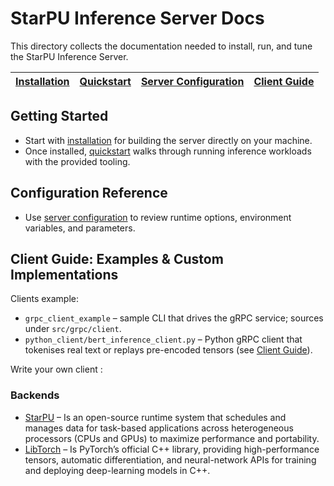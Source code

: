 # StarPU Inference Server Docs

This directory collects the documentation needed to install, run, and tune the StarPU Inference Server.

| [Installation](./installation.md) | [Quickstart](./quickstart.md) | [Server Configuration](./server_guide.md) | [Client Guide](./client_guide.md) |
| --- | --- | --- | --- |

## Getting Started

- Start with [installation](./installation.md) for building the server directly on your machine.
- Once installed, [quickstart](./quickstart.md) walks through running inference workloads with the provided tooling.

## Configuration Reference

- Use [server configuration](./server_guide.md) to review runtime options, environment variables, and parameters.

## Client Guide: Examples & Custom Implementations

Clients example:

- `grpc_client_example` – sample CLI that drives the gRPC service; sources under `src/grpc/client`.
- `python_client/bert_inference_client.py` – Python gRPC client that tokenises
  real text or replays pre-encoded tensors (see [Client Guide](./client_guide.md)).

Write your own client :

### Backends

- [StarPU](https://starpu.gitlabpages.inria.fr/) – Is an open-source runtime system that schedules and manages data for task-based applications across heterogeneous processors (CPUs and GPUs) to maximize performance and portability.
- [LibTorch](https://pytorch.org/cppdocs/) – Is PyTorch’s official C++ library, providing high-performance tensors, automatic differentiation, and neural-network APIs for training and deploying deep-learning models in C++.
